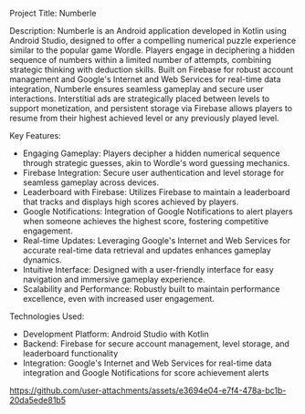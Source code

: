 Project Title: Numberle

Description:
Numberle is an Android application developed in Kotlin using Android Studio, designed to offer a compelling numerical puzzle experience similar to the popular game Wordle. Players engage in deciphering a hidden sequence of numbers within a limited number of attempts, combining strategic thinking with deduction skills. Built on Firebase for robust account management and Google's Internet and Web Services for real-time data integration, Numberle ensures seamless gameplay and secure user interactions. Interstitial ads are strategically placed between levels to support monetization, and persistent storage via Firebase allows players to resume from their highest achieved level or any previously played level.

Key Features:
- Engaging Gameplay: Players decipher a hidden numerical sequence through strategic guesses, akin to Wordle's word guessing mechanics.
- Firebase Integration: Secure user authentication and level storage for seamless gameplay across devices.
- Leaderboard with Firebase: Utilizes Firebase to maintain a leaderboard that tracks and displays high scores achieved by players.
- Google Notifications: Integration of Google Notifications to alert players when someone achieves the highest score, fostering competitive engagement.
- Real-time Updates: Leveraging Google's Internet and Web Services for accurate real-time data retrieval and updates enhances gameplay dynamics.
- Intuitive Interface: Designed with a user-friendly interface for easy navigation and immersive gameplay experience.
- Scalability and Performance: Robustly built to maintain performance excellence, even with increased user engagement.

Technologies Used:
- Development Platform: Android Studio with Kotlin
- Backend: Firebase for secure account management, level storage, and leaderboard functionality
- Integration: Google's Internet and Web Services for real-time data integration and Google Notifications for score achievement alerts



https://github.com/user-attachments/assets/e3694e04-e7f4-478a-bc1b-20da5ede81b5





